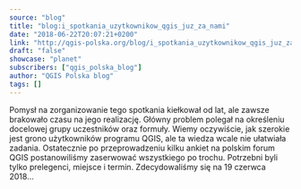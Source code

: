 ```yaml
---
source: "blog"
title: "blog:i_spotkania_uzytkownikow_qgis_juz_za_nami"
date: "2018-06-22T20:07:21+0200"
link: "http://qgis-polska.org/blog/i_spotkania_uzytkownikow_qgis_juz_za_nami"
draft: "false"
showcase: "planet"
subscribers: ["qgis_polska_blog"]
author: "QGIS Polska blog"
tags: []
---
```


Pomysł na zorganizowanie tego spotkania kiełkował od lat, ale zawsze brakowało czasu na jego realizację. Główny problem polegał na określeniu docelowej grupy uczestników oraz formuły. Wiemy oczywiście, jak szerokie jest grono użytkowników programu QGIS, ale ta wiedza wcale nie ułatwiała zadania. Ostatecznie po przeprowadzeniu kilku ankiet na polskim forum QGIS postanowiliśmy zaserwować wszystkiego po trochu. Potrzebni byli tylko prelegenci, miejsce i termin. Zdecydowaliśmy się na 19 czerwca 2018…
